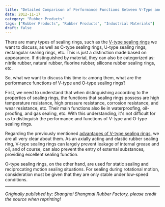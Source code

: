 ```yaml
---
title: "Detailed Comparison of Performance Functions Between V-Type and O-Type Sealing Rings"
date: 2012-11-17
category: "Rubber Products"
tags: ["Rubber Products", "Rubber Products", "Industrial Materials"]
draft: false
---
```


There are many types of sealing rings, such as the [V-type sealing rings](http://www.smpolymer.com/) we want to discuss, as well as O-type sealing rings, U-type sealing rings, rectangular sealing rings, etc. This is just a distinction made based on appearance. If distinguished by material, they can also be categorized as: nitrile rubber, natural rubber, fluorine rubber, silicone rubber sealing rings, etc.

So, what we want to discuss this time is: among them, what are the performance functions of V-type and O-type sealing rings?

First, we need to understand that when distinguishing according to the properties of sealing rings, the functions that sealing rings possess are high temperature resistance, high pressure resistance, corrosion resistance, and wear resistance, etc. Their main functions also lie in waterproofing, oil-proofing, and gas sealing, etc. With this understanding, it's not difficult for us to distinguish the performance and functions of V-type and O-type sealing rings.

Regarding the previously mentioned [advantages of V-type sealing rings](http://www.smpolymer.com/xiangjiaozhipin/150/), we are all very clear about them. As an axially acting and elastic rubber sealing ring, V-type sealing rings can largely prevent leakage of internal grease and oil, and of course, can also prevent the entry of external substances, providing excellent sealing function.

O-type sealing rings, on the other hand, are used for static sealing and reciprocating motion sealing situations. For sealing during rotational motion, consideration must be given that they are only stable under low-speed conditions.

---

*Originally published by: Shanghai Shangmai Rubber Factory, please credit the source when reprinting!*